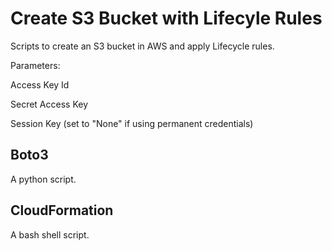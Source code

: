 # Create S3 Bucket with Lifecyle Rules

Scripts to create an S3 bucket in AWS and apply Lifecycle rules.

Parameters:

Access Key Id

Secret Access Key

Session Key (set to "None" if using permanent credentials)

## Boto3

A python script.

## CloudFormation

A bash shell script.
